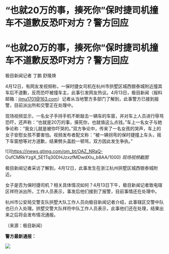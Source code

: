 # “也就20万的事，揍死你”保时捷司机撞车不道歉反恐吓对方？警方回应

# “也就20万的事，揍死你”保时捷司机撞车不道歉反恐吓对方？警方回应

极目新闻记者 丁鹏 舒隆焕

4月12日，有网友发视频称，一保时捷女司机在杭州市拱墅区城西银泰城附近撞其车后不道歉，反而恐吓被撞车主，此事引发网友热议。4月13日，极目新闻（报料邮箱：jimu1701@163.com）记者从当地警方多部门了解到，此事警方已接到报警，目前派出所和交警正在处理中。

现场视频显示，一名女子手持手机不断敲击一辆车的车窗，并对车上人员进行辱骂恐吓，还声称：“也就是20万的事，揍死你，也就值这么点钱。”车上一名女子与她争论称：“我女儿就是被你吓哭的。”双方争论中，传来了一名女孩的哭声，车上的女子安慰女孩不要害怕。视频发布者配文称：“被一辆拐弯的保时捷撞上车头，摇下车窗想等对方道歉，结果劈头盖脸一顿骂，双方因此发生争执。”

![](https://inews.gtimg.com/om_bt/OAZ_NRaQ-
OufCMRkYzgX_5E1Tq30DHJzxzfMDwdXIu_b8AA/1000) _现场视频截图_

极目新闻记者采访了解到，4月12日，此事发生在浙江杭州拱墅区城西银泰城附近。

女子是否为保时捷司机？相关具体情况如何？4月13日下午，极目新闻记者致电辖区祥符派出所，工作人员表示，事发后他们接到了报警，目前事情还在处理中。

杭州市公安局交警支队拱墅大队工作人员向极目新闻记者介绍，此事辖区交警中队也已介入处理。拱墅交警大队祥符中队工作人员表示，此事他们还在处理，结果出来之后将会发布情况通报。

（来源：极目新闻）

**警方最新通报：**

![](https://inews.gtimg.com/news_bt/O9kf2HI6aa4PCq3R3hkzYYRKjaFOohq0JqRv3F6ceWQqIAA/1000)

